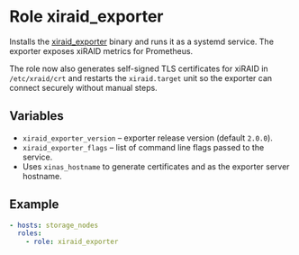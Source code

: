 # Role **xiraid_exporter**
Installs the [xiraid_exporter](https://github.com/ithilbor/xiraid_exporter) binary and runs it as a systemd service. The exporter exposes xiRAID metrics for Prometheus.

The role now also generates self-signed TLS certificates for xiRAID in
`/etc/xraid/crt` and restarts the `xiraid.target` unit so the exporter can
connect securely without manual steps.

## Variables
* `xiraid_exporter_version` – exporter release version (default `2.0.0`).
* `xiraid_exporter_flags` – list of command line flags passed to the service.
* Uses `xinas_hostname` to generate certificates and as the exporter server hostname.

## Example
```yaml
- hosts: storage_nodes
  roles:
    - role: xiraid_exporter
```
